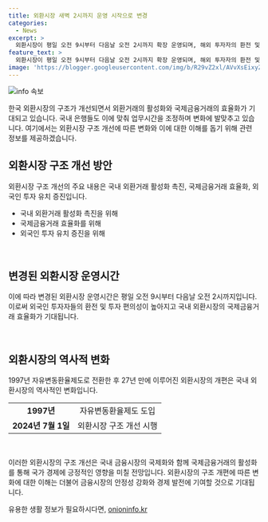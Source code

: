 ```yaml
---
title: 외환시장 새벽 2시까지 운영 시작으로 변경
categories:
  - News
excerpt: >
  외환시장이 평일 오전 9시부터 다음날 오전 2시까지 확장 운영되며, 해외 투자자의 환전 및 투자 편의성을 증진시키는 구조 개선방안이 1일 시행됐다. 이로써 27년 만에 이뤄진 국내 외환시장의 대대적인 변화로, 이목이 집중되고 있다.
feature_text: >
  외환시장이 평일 오전 9시부터 다음날 오전 2시까지 확장 운영되며, 해외 투자자의 환전 및 투자 편의성을 증진시키는 구조 개선방안이 1일 시행됐다. 이로써 27년 만에 이뤄진 국내 외환시장의 대대적인 변화로, 이목이 집중되고 있다.
image: 'https://blogger.googleusercontent.com/img/b/R29vZ2xl/AVvXsEixyZcFfHzMRdzZMjFBmAUKJYCLCGyLL1o632UiGVXcaFdKo_bkvkuCioo0uUKlGfBVcT3P84aROyZIXSBEx3Aw5nCQ3pTgDom1WDC4m8eifvWiAmWEEVb4x6G_l8C0QH225ldMjyaFvpxGEBGNO37VmDTDMHGhJPq73UglMfDca1-0aw/s1600/blogspot.png'
---
```


<p><img src="https://blogger.googleusercontent.com/img/b/R29vZ2xl/AVvXsEixyZcFfHzMRdzZMjFBmAUKJYCLCGyLL1o632UiGVXcaFdKo_bkvkuCioo0uUKlGfBVcT3P84aROyZIXSBEx3Aw5nCQ3pTgDom1WDC4m8eifvWiAmWEEVb4x6G_l8C0QH225ldMjyaFvpxGEBGNO37VmDTDMHGhJPq73UglMfDca1-0aw/s1600/blogspot.png" alt="info 속보" /></p>

<p>한국 외환시장의 구조가 개선되면서 외환거래의 활성화와 국제금융거래의 효율화가 기대되고 있습니다. 국내 은행들도 이에 맞춰 업무시간을 조정하며 변화에 발맞추고 있습니다. 여기에서는 외환시장 구조 개선에 따른 변화와 이에 대한 이해를 돕기 위해 관련 정보를 제공하겠습니다. </p>

<h2 data-ke-size="size26">외환시장 구조 개선 방안</h2>

<p>외환시장 구조 개선의 주요 내용은 국내 외환거래 활성화 촉진, 국제금융거래 효율화, 외국인 투자 유치 증진입니다. </p>

<ul>
  <li>국내 외환거래 활성화 촉진을 위해</li>
  <li>국제금융거래 효율화를 위해</li>
  <li>외국인 투자 유치 증진을 위해</li>
</ul>

<p data-ke-size="size16">&nbsp;</p>

<h2 data-ke-size="size26">변경된 외환시장 운영시간</h2>

<p>이에 따라 변경된 외환시장 운영시간은 평일 오전 9시부터 다음날 오전 2시까지입니다. 이로써 외국인 투자자들의 환전 및 투자 편의성이 높아지고 국내 외환시장의 국제금융거래 효율화가 기대됩니다.</p>

<p data-ke-size="size16">&nbsp;</p>

<h2 data-ke-size="size26">외환시장의 역사적 변화</h2>

<p>1997년 자유변동환율제도로 전환한 후 27년 만에 이루어진 외환시장의 개편은 국내 외환시장의 역사적인 변화입니다.</p>

<table>
  <tr>
    <td style="text-align: center; height: 17px;"><b>1997년</b></td>
    <td style="text-align: center;">자유변동환율제도 도입</td>
  </tr>
  <tr>
    <td style="text-align: center; height: 17px;"><b>2024년 7월 1일</b></td>
    <td style="text-align: center;">외환시장 구조 개선 시행</td>
  </tr>
</table>

<p data-ke-size="size16">&nbsp;</p>

<p>이러한 외환시장의 구조 개선은 국내 금융시장의 국제화와 함께 국제금융거래의 활성화를 통해 국가 경제에 긍정적인 영향을 미칠 전망입니다. 외환시장의 구조 개편에 따른 변화에 대한 이해는 더불어 금융시장의 안정성 강화와 경제 발전에 기여할 것으로 기대됩니다.</p>
유용한 생활 정보가 필요하시다면, <a href="https://onioninfo.kr" rel="dofollow">onioninfo.kr</a>


